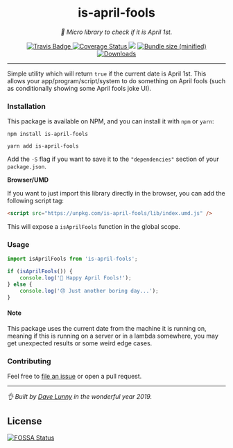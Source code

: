 <div align="center" margin="0 auto 20px">
    <h1>is-april-fools</h1>
    <p style="font-style: italic;">🎉 Micro library to check if it is April 1st.</p>
    <div>
        <a href='https://travis-ci.org/himynameisdave/is-april-fools'>
            <img src="https://api.travis-ci.org/himynameisdave/is-april-fools.svg?branch=master" alt="Travis Badge" />
        </a>
        <a href='https://coveralls.io/github/himynameisdave/is-april-fools?branch=master'>
            <img src='https://coveralls.io/repos/github/himynameisdave/is-april-fools/badge.svg?branch=master' alt='Coverage Status' />
        </a>
<a href="https://app.fossa.io/projects/git%2Bgithub.com%2Fhimynameisdave%2Fis-april-fools?ref=badge_shield" alt="FOSSA Status"><img src="https://app.fossa.io/api/projects/git%2Bgithub.com%2Fhimynameisdave%2Fis-april-fools.svg?type=shield"/></a>
        <a href="https://bundlephobia.com/result?p=is-april-fools">
            <img src="https://img.shields.io/bundlephobia/min/is-april-fools.svg" alt="Bundle size (minified)" />
        </a>
        <a href="https://www.npmjs.com/package/is-april-fools">
            <img src="https://img.shields.io/npm/dt/is-april-fools.svg" alt="Downloads">
        </a>
    </div>
</div>

---

Simple utility which will return `true` if the current date is April 1st. This allows your app/program/script/system to do something on April fools (such as conditionally showing some April fools joke UI).


### Installation

This package is available on NPM, and you can install it with `npm` or `yarn`:

```
npm install is-april-fools

yarn add is-april-fools
```

Add the `-S` flag if you want to save it to the `"dependencies"` section of your `package.json`.


**Browser/UMD**

If you want to just import this library directly in the browser, you can add the following script tag:

```html
<script src="https://unpkg.com/is-april-fools/lib/index.umd.js" />

```

This will expose a `isAprilFools` function in the global scope.

### Usage

```js
import isAprilFools from 'is-april-fools';

if (isAprilFools()) {
    console.log('🎉 Happy April Fools!');
} else {
    console.log('😞 Just another boring day...');
}
```

#### Note

This package uses the current date from the machine it is running on, meaning if this is running on a server or in a lambda somewhere, you may get unexpected results or some weird edge cases.

### Contributing

Feel free to [file an issue](https://github.com/himynameisdave/is-april-fools/issues/new) or open a pull request.

---

_👌 Built by [Dave Lunny](http://himynameisdave.com) in the wonderful year 2019._


## License
[![FOSSA Status](https://app.fossa.io/api/projects/git%2Bgithub.com%2Fhimynameisdave%2Fis-april-fools.svg?type=large)](https://app.fossa.io/projects/git%2Bgithub.com%2Fhimynameisdave%2Fis-april-fools?ref=badge_large)
